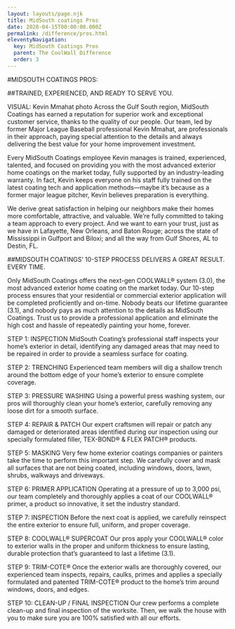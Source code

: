 ```yaml
---
layout: layouts/page.njk
title: MidSouth coatings Pros
date: 2020-04-15T00:00:00.000Z
permalink: /difference/pros.html
eleventyNavigation:
  key: MidSouth Coatings Pros
  parent: The CoolWall Difference
  order: 3
---
```

#MIDSOUTH COATINGS PROS:

##TRAINED, EXPERIENCED, AND READY TO SERVE YOU.

VISUAL:	Kevin Mmahat photo
Across the Gulf South region, MidSouth Coatings has earned a reputation for superior work and exceptional customer service, thanks to the quality of our people. Our team, led by former Major League Baseball professional Kevin Mmahat, are professionals in their approach, paying special attention to the details and always delivering the best value for your home improvement investment.

Every MidSouth Coatings employee Kevin manages is trained, experienced, talented, and focused on providing you with the most advanced exterior home coatings on the market today, fully supported by an industry-leading warranty. In fact, Kevin keeps everyone on his staff fully trained on the latest coating tech and application methods—maybe it’s because as a former major league pitcher, Kevin believes preparation is everything.

We derive great satisfaction in helping our neighbors make their homes more comfortable, attractive, and valuable. We’re fully committed to taking a team approach to every project. And we want to earn your trust, just as we have in Lafayette, New Orleans, and Baton Rouge; across the state of Mississippi in Gulfport and Biloxi; and all the way from Gulf Shores, AL to Destin, FL. 


##MIDSOUTH COATINGS’ 10-STEP PROCESS DELIVERS A GREAT RESULT. EVERY TIME.

Only MidSouth Coatings offers the next-gen COOLWALL&reg; system (3.0), the most advanced exterior home coating on the market today. Our 10-step process ensures that your residential or commercial exterior application will be completed proficiently and on-time. Nobody beats our lifetime guarantee (3.1), and nobody pays as much attention to the details as MidSouth Coatings. Trust us to provide a professional application and eliminate the high cost and hassle of repeatedly painting your home, forever. 

STEP 1: INSPECTION MidSouth Coating’s professional staff inspects your home’s exterior in detail, identifying any damaged areas that may need to be repaired in order to provide a seamless surface for coating.

STEP 2: TRENCHING Experienced team members will dig a shallow trench around the bottom edge of your home’s exterior to ensure complete coverage.

STEP 3: PRESSURE WASHING Using a powerful press washing system, our pros will thoroughly clean your home’s exterior, carefully removing any loose dirt for a smooth surface.

STEP 4: REPAIR & PATCH Our expert craftsmen will repair or patch any damaged or deteriorated areas identified during our inspection using our specially formulated filler, TEX-BOND&reg; & FLEX PATCH&reg; products.

STEP 5: MASKING Very few home exterior coatings companies or painters take the time to perform this important step. We carefully cover and mask all surfaces that are not being coated, including windows, doors, lawn, shrubs, walkways and driveways.

STEP 6: PRIMER APPLICATION Operating at a pressure of up to 3,000 psi, our team completely and thoroughly applies a coat of our COOLWALL&reg; primer, a product so innovative, it set the industry standard.

STEP 7: INSPECTION Before the next coat is applied, we carefully reinspect the entire exterior to ensure full, uniform, and proper coverage.

STEP 8: COOLWALL&reg; SUPERCOAT Our pros apply your COOLWALL&reg; color to exterior walls in the proper and uniform thickness to ensure lasting, durable protection that’s guaranteed to last a lifetime (3.1).

STEP 9: TRIM-COTE&reg; Once the exterior walls are thoroughly covered, our experienced team inspects, repairs, caulks, primes and applies a specially formulated and patented TRIM-COTE&reg; product to the home’s trim around windows, doors, and edges.

STEP 10: CLEAN-UP / FINAL INSPECTION Our crew performs a complete clean-up and final inspection of the worksite. Then, we walk the house with you to make sure you are 100% satisfied with all our efforts.